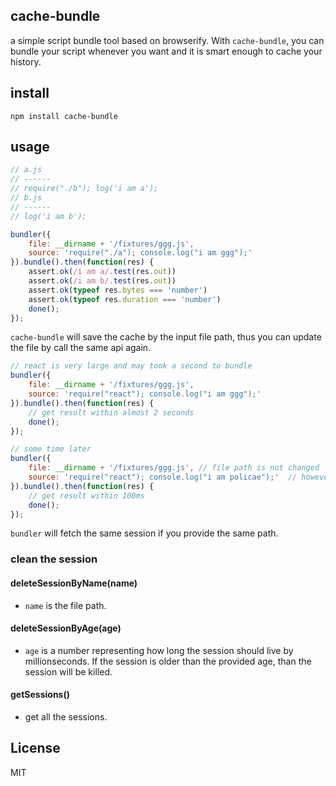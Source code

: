 cache-bundle
------

a simple script bundle tool based on browserify. With `cache-bundle`, you can bundle your script whenever you want and it is smart enough to cache your history.

install
----
```
npm install cache-bundle
```

usage
----

```javascript
// a.js
// ------
// require("./b"); log('i am a');
// b.js
// ------
// log('i am b');

bundler({
    file: __dirname + '/fixtures/ggg.js',
    source: 'require("./a"); console.log("i am ggg");'
}).bundle().then(function(res) {
    assert.ok(/i am a/.test(res.out))
    assert.ok(/i am b/.test(res.out))
    assert.ok(typeof res.bytes === 'number')
    assert.ok(typeof res.duration === 'number')
    done();
});
```

`cache-bundle` will save the cache by the input file path, thus you can update the file by call the same api again.


```javascript
// react is very large and may took a second to bundle
bundler({
    file: __dirname + '/fixtures/ggg.js',
    source: 'require("react"); console.log("i am ggg");'
}).bundle().then(function(res) {
    // get result within almost 2 seconds
    done();
});

// some time later
bundler({
    file: __dirname + '/fixtures/ggg.js', // file path is not changed
    source: 'require("react"); console.log("i am policae");'  // however, content is modified
}).bundle().then(function(res) {
    // get result within 100ms
    done();
});
```

`bundler` will fetch the same session if you provide the same path.

### clean the session

#### deleteSessionByName(name)

- `name` is the file path.

#### deleteSessionByAge(age)

- `age` is a number representing how long the session should live by millionseconds. If the session is older than the provided age, than the session will be killed.


#### getSessions()

- get all the sessions.


License
----
MIT
